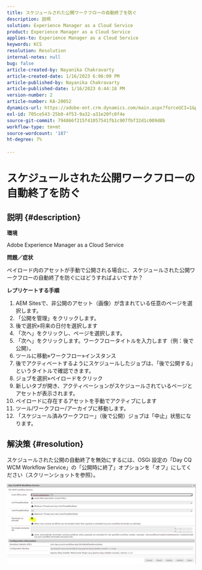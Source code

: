 ```yaml
---
title: スケジュールされた公開ワークフローの自動終了を防ぐ
description: 説明
solution: Experience Manager as a Cloud Service
product: Experience Manager as a Cloud Service
applies-to: Experience Manager as a Cloud Service
keywords: KCS
resolution: Resolution
internal-notes: null
bug: false
article-created-by: Nayanika Chakravarty
article-created-date: 1/16/2023 6:06:09 PM
article-published-by: Nayanika Chakravarty
article-published-date: 1/16/2023 6:44:18 PM
version-number: 2
article-number: KA-20052
dynamics-url: https://adobe-ent.crm.dynamics.com/main.aspx?forceUCI=1&pagetype=entityrecord&etn=knowledgearticle&id=d9c58173-c895-ed11-aad1-6045bd006149
exl-id: 705ce543-25b0-4f53-9a32-a31e20fc0f4e
source-git-commit: 794866f215f41057541fb1c907fbf32d1c009d8b
workflow-type: tm+mt
source-wordcount: '187'
ht-degree: 7%

---
```


# スケジュールされた公開ワークフローの自動終了を防ぐ

## 説明 {#description}


<b>環境</b>

Adobe Experience Manager as a Cloud Service

<b>問題／症状</b>

ペイロード内のアセットが手動で公開される場合に、スケジュールされた公開ワークフローの自動終了を防ぐにはどうすればよいですか？

<b>レプリケートする手順</b>

1. AEM Sitesで、非公開のアセット（画像）が含まれている任意のページを選択します。
2. 「公開を管理」をクリックします。
3. 後で選択»将来の日付を選択します
4. 「次へ」をクリックし、ページを選択します。
5. 「次へ」をクリックします。ワークフロータイトルを入力します（例：後で公開）。
6. ツールに移動»ワークフロー»インスタンス
7. 後でアクティベートするようにスケジュールしたジョブは、「後で公開する」というタイトルで確認できます。
8. ジョブを選択»ペイロードをクリック
9. 新しいタブが開き、アクティベーションがスケジュールされているページとアセットが表示されます。
10. ペイロードに存在するアセットを手動でアクティブにします
11. ツール/ワークフロー/アーカイブに移動します。
12. 「スケジュール済みワークフロー」（後で公開）ジョブは「中止」状態になります。



## 解決策 {#resolution}


スケジュールされた公開の自動終了を無効にするには、OSGi 設定の「Day CQ WCM Workflow Service」の「公開時に終了」オプションを「オフ」にしてください（スクリーンショットを参照）。

![](assets/d1e5b094-d901-ed11-82e4-00224809fe22.png)
